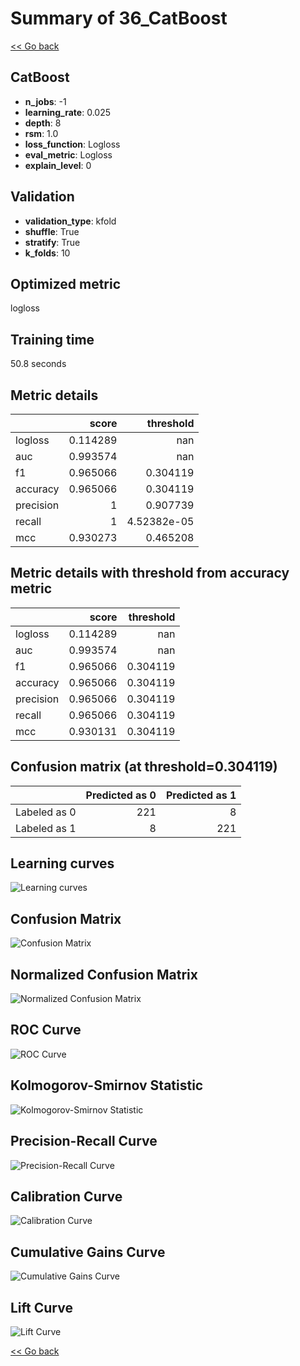 # Summary of 36_CatBoost

[<< Go back](../README.md)


## CatBoost
- **n_jobs**: -1
- **learning_rate**: 0.025
- **depth**: 8
- **rsm**: 1.0
- **loss_function**: Logloss
- **eval_metric**: Logloss
- **explain_level**: 0

## Validation
 - **validation_type**: kfold
 - **shuffle**: True
 - **stratify**: True
 - **k_folds**: 10

## Optimized metric
logloss

## Training time

50.8 seconds

## Metric details
|           |    score |     threshold |
|:----------|---------:|--------------:|
| logloss   | 0.114289 | nan           |
| auc       | 0.993574 | nan           |
| f1        | 0.965066 |   0.304119    |
| accuracy  | 0.965066 |   0.304119    |
| precision | 1        |   0.907739    |
| recall    | 1        |   4.52382e-05 |
| mcc       | 0.930273 |   0.465208    |


## Metric details with threshold from accuracy metric
|           |    score |   threshold |
|:----------|---------:|------------:|
| logloss   | 0.114289 |  nan        |
| auc       | 0.993574 |  nan        |
| f1        | 0.965066 |    0.304119 |
| accuracy  | 0.965066 |    0.304119 |
| precision | 0.965066 |    0.304119 |
| recall    | 0.965066 |    0.304119 |
| mcc       | 0.930131 |    0.304119 |


## Confusion matrix (at threshold=0.304119)
|              |   Predicted as 0 |   Predicted as 1 |
|:-------------|-----------------:|-----------------:|
| Labeled as 0 |              221 |                8 |
| Labeled as 1 |                8 |              221 |

## Learning curves
![Learning curves](learning_curves.png)
## Confusion Matrix

![Confusion Matrix](confusion_matrix.png)


## Normalized Confusion Matrix

![Normalized Confusion Matrix](confusion_matrix_normalized.png)


## ROC Curve

![ROC Curve](roc_curve.png)


## Kolmogorov-Smirnov Statistic

![Kolmogorov-Smirnov Statistic](ks_statistic.png)


## Precision-Recall Curve

![Precision-Recall Curve](precision_recall_curve.png)


## Calibration Curve

![Calibration Curve](calibration_curve_curve.png)


## Cumulative Gains Curve

![Cumulative Gains Curve](cumulative_gains_curve.png)


## Lift Curve

![Lift Curve](lift_curve.png)



[<< Go back](../README.md)
